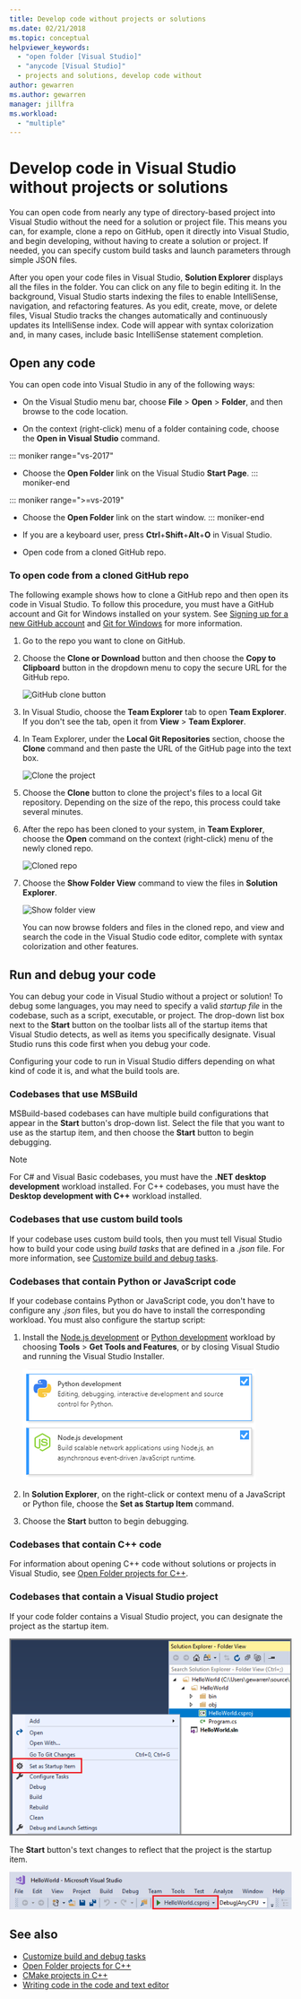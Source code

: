 ```yaml
---
title: Develop code without projects or solutions
ms.date: 02/21/2018
ms.topic: conceptual
helpviewer_keywords:
  - "open folder [Visual Studio]"
  - "anycode [Visual Studio]"
  - projects and solutions, develop code without
author: gewarren
ms.author: gewarren
manager: jillfra
ms.workload:
  - "multiple"
---
```

# Develop code in Visual Studio without projects or solutions

You can open code from nearly any type of directory-based project into Visual Studio without the need for a solution or project file. This means you can, for example, clone a repo on GitHub, open it directly into Visual Studio, and begin developing, without having to create a solution or project. If needed, you can specify custom build tasks and launch parameters through simple JSON files.

After you open your code files in Visual Studio, **Solution Explorer** displays all the files in the folder. You can click on any file to begin editing it. In the background, Visual Studio starts indexing the files to enable IntelliSense, navigation, and refactoring features. As you edit, create, move, or delete files, Visual Studio tracks the changes automatically and continuously updates its IntelliSense index. Code will appear with syntax colorization and, in many cases, include basic IntelliSense statement completion.

## Open any code

You can open code into Visual Studio in any of the following ways:

- On the Visual Studio menu bar, choose **File** > **Open** > **Folder**, and then browse to the code location.

- On the context (right-click) menu of a folder containing code, choose the **Open in Visual Studio** command.

::: moniker range="vs-2017"
- Choose the **Open Folder** link on the Visual Studio **Start Page**.
::: moniker-end

::: moniker range=">=vs-2019"
- Choose the **Open Folder** link on the start window.
::: moniker-end

- If you are a keyboard user, press **Ctrl**+**Shift**+**Alt**+**O** in Visual Studio.

- Open code from a cloned GitHub repo.

### To open code from a cloned GitHub repo

The following example shows how to clone a GitHub repo and then open its code in Visual Studio. To follow this procedure, you must have a GitHub account and Git for Windows installed on your system. See [Signing up for a new GitHub account](https://help.github.com/articles/signing-up-for-a-new-github-account/) and [Git for Windows](https://git-for-windows.github.io/) for more information.

1. Go to the repo you want to clone on GitHub.

1. Choose the **Clone or Download** button and then choose the **Copy to Clipboard** button in the dropdown menu to copy the secure URL for the GitHub repo.

   ![GitHub clone button](./media/VSIDE_Code_Clone.png)

1. In Visual Studio, choose the **Team Explorer** tab to open **Team Explorer**. If you don't see the tab, open it from **View** > **Team Explorer**.

1. In Team Explorer, under the **Local Git Repositories** section, choose the **Clone** command and then paste the URL of the GitHub page into the text box.

   ![Clone the project](./media/VSIDE_Code_Clone2.png)

1. Choose the **Clone** button to clone the project's files to a local Git repository. Depending on the size of the repo, this process could take several minutes.

1. After the repo has been cloned to your system, in **Team Explorer**, choose the **Open** command on the context (right-click) menu of the newly cloned repo.

   ![Cloned repo](./media/VSIDE_Code_Clone3.png)

1. Choose the **Show Folder View** command to view the files in **Solution Explorer**.

   ![Show folder view](./media/VSIDE_Code_Clone3_show.png)

   You can now browse folders and files in the cloned repo, and view and search the code in the Visual Studio code editor, complete with syntax colorization and other features.

## Run and debug your code

You can debug your code in Visual Studio without a project or solution! To debug some languages, you may need to specify a valid *startup file* in the codebase, such as a script, executable, or project. The drop-down list box next to the **Start** button on the toolbar lists all of the startup items that Visual Studio detects, as well as items you specifically designate. Visual Studio runs this code first when you debug your code.

Configuring your code to run in Visual Studio differs depending on what kind of code it is, and what the build tools are.

### Codebases that use MSBuild

MSBuild-based codebases can have multiple build configurations that appear in the **Start** button's drop-down list. Select the file that you want to use as the startup item, and then choose the **Start** button to begin debugging.

> [!NOTE]
> For C# and Visual Basic codebases, you must have the **.NET desktop development** workload installed. For C++ codebases, you must have the **Desktop development with C++** workload installed.

### Codebases that use custom build tools

If your codebase uses custom build tools, then you must tell Visual Studio how to build your code using *build tasks* that are defined in a *.json* file. For more information, see [Customize build and debug tasks](../ide/customize-build-and-debug-tasks-in-visual-studio.md).

### Codebases that contain Python or JavaScript code

If your codebase contains Python or JavaScript code, you don't have to configure any *.json* files, but you do have to install the corresponding workload. You must also configure the startup script:

1. Install the [Node.js development](https://visualstudio.microsoft.com/vs/node-js/) or [Python development](https://visualstudio.microsoft.com/vs/python/) workload by choosing **Tools** > **Get Tools and Features**, or by closing Visual Studio and running the Visual Studio Installer.

   ![Node.js and Python development workloads](media/python_nodejs_workloads.png)

1. In **Solution Explorer**, on the right-click or context menu of a JavaScript or Python file, choose the **Set as Startup Item** command.

1. Choose the **Start** button to begin debugging.

### Codebases that contain C++ code

For information about opening C++ code without solutions or projects in Visual Studio, see [Open Folder projects for C++](/cpp/build/open-folder-projects-cpp).

### Codebases that contain a Visual Studio project

If your code folder contains a Visual Studio project, you can designate the project as the startup item.

![Set project as startup item](media/customize-set-project-as-startup-item.png)

The **Start** button's text changes to reflect that the project is the startup item.

![Project on Start button](media/customize-start-button-project.png)

## See also

- [Customize build and debug tasks](../ide/customize-build-and-debug-tasks-in-visual-studio.md)
- [Open Folder projects for C++](/cpp/build/open-folder-projects-cpp)
- [CMake projects in C++](/cpp/build/cmake-projects-in-visual-studio)
- [Writing code in the code and text editor](../ide/writing-code-in-the-code-and-text-editor.md)